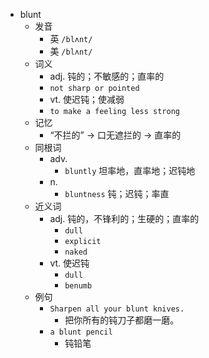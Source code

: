 - blunt
  - 发音
    - 英 `/blʌnt/`
    - 美 `/blʌnt/`
  - 词义
    - adj. 钝的；不敏感的；直率的
    - `not sharp or pointed`
    - vt. 使迟钝；使减弱
    - `to make a feeling less strong`
  - 记忆
    - “不拦的” → 口无遮拦的 → 直率的
  - 同根词
    - adv.
      - `bluntly` 坦率地，直率地；迟钝地
    - n.
      - `bluntness` 钝；迟钝；率直
  - 近义词
    - adj. 钝的，不锋利的；生硬的；直率的
      - `dull`
      - `explicit`
      - `naked`
    - vt. 使迟钝
      - `dull`
      - `benumb`
  - 例句
    - `Sharpen all your blunt knives.`
      - 把你所有的钝刀子都磨一磨。
    - `a blunt pencil`
      - 钝铅笔

